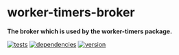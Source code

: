 # worker-timers-broker

**The broker which is used by the worker-timers package.**

[![tests](https://img.shields.io/travis/chrisguttandin/worker-timers-broker/master.svg?style=flat-square)](https://travis-ci.org/chrisguttandin/worker-timers-broker)
[![dependencies](https://img.shields.io/david/chrisguttandin/worker-timers-broker.svg?style=flat-square)](https://www.npmjs.com/package/worker-timers-broker)
[![version](https://img.shields.io/npm/v/worker-timers-broker.svg?style=flat-square)](https://www.npmjs.com/package/worker-timers-broker)
